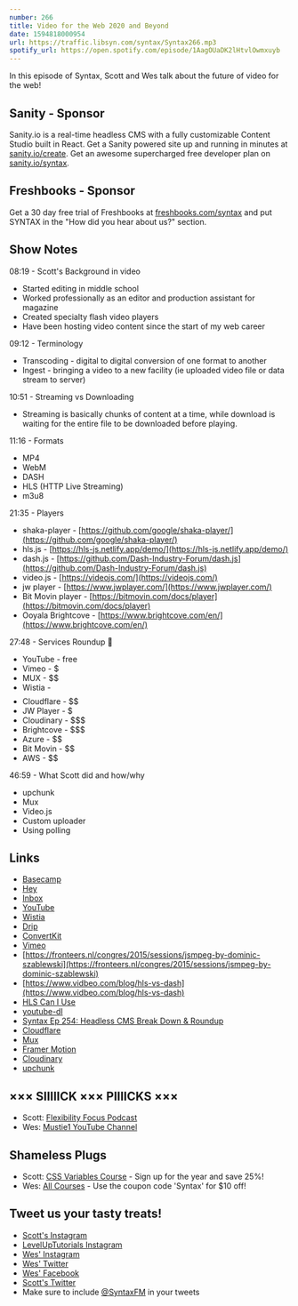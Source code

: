 ```yaml
---
number: 266
title: Video for the Web 2020 and Beyond
date: 1594818000954
url: https://traffic.libsyn.com/syntax/Syntax266.mp3
spotify_url: https://open.spotify.com/episode/1AagOUaDK2lHtvlOwmxuyb
---
```


In this episode of Syntax, Scott and Wes talk about the future of video for the web!

## Sanity - Sponsor
Sanity.io is a real-time headless CMS with a fully customizable Content Studio built in React. Get a Sanity powered site up and running in minutes at [sanity.io/create](https://www.sanity.io/create). Get an awesome supercharged free developer plan on [sanity.io/syntax](https://www.sanity.io/syntax).

## Freshbooks - Sponsor
Get a 30 day free trial of Freshbooks at [freshbooks.com/syntax](https://freshbooks.com/syntax) and put SYNTAX in the "How did you hear about us?" section.

## Show Notes

08:19 - Scott's Background in video

* Started editing in middle school
* Worked professionally as an editor and production assistant for magazine
* Created specialty flash video players
* Have been hosting video content since the start of my web career

09:12 - Terminology

* Transcoding - digital to digital conversion of one format to another
* Ingest - bringing a video to a new facility (ie uploaded video file or data stream to server)

10:51 - Streaming vs Downloading

* Streaming is basically chunks of content at a time, while download is waiting for the entire file to be downloaded before playing.

11:16 - Formats

* MP4
* WebM
* DASH
* HLS (HTTP Live Streaming)
* m3u8

21:35 - Players

* shaka-player - [https://github.com/google/shaka-player/](https://github.com/google/shaka-player/)
* hls.js - [https://hls-js.netlify.app/demo/](https://hls-js.netlify.app/demo/)
* dash.js - [https://github.com/Dash-Industry-Forum/dash.js](https://github.com/Dash-Industry-Forum/dash.js)
* video.js - [https://videojs.com/](https://videojs.com/)
* jw player - [https://www.jwplayer.com/](https://www.jwplayer.com/)
* Bit Movin player - [https://bitmovin.com/docs/player](https://bitmovin.com/docs/player)
* Ooyala Brightcove - [https://www.brightcove.com/en/](https://www.brightcove.com/en/)

27:48 - Services Roundup 🐴 

* YouTube - free
* Vimeo - $
* MUX - $$
* Wistia - $$$$
* Cloudflare - $$
* JW Player - $
* Cloudinary - $$$
* Brightcove - $$$
* Azure - $$
* Bit Movin - $$
* AWS - $$

46:59 - What Scott did and how/why

* upchunk
* Mux
* Video.js
* Custom uploader
* Using polling

## Links
* [Basecamp](https://basecamp.com/)
* [Hey](https://hey.com/)
* [Inbox](https://arstechnica.com/gadgets/2019/04/here-lies-google-inbox-a-radical-rethink-of-how-email-should-work/)
* [YouTube](http://youtube.com/)
* [Wistia](https://wistia.com/)
* [Drip](https://www.drip.com/)
* [ConvertKit](https://convertkit.com/)
* [Vimeo](https://vimeo.com/)
* [https://fronteers.nl/congres/2015/sessions/jsmpeg-by-dominic-szablewski](https://fronteers.nl/congres/2015/sessions/jsmpeg-by-dominic-szablewski)
* [https://www.vidbeo.com/blog/hls-vs-dash](https://www.vidbeo.com/blog/hls-vs-dash)
* [HLS Can I Use](https://caniuse.com/#search=hls)
* [youtube-dl](https://ytdl-org.github.io/youtube-dl/index.html)
* [Syntax Ep 254: Headless CMS Break Down & Roundup](https://syntax.fm/show/254/headless-cms-break-down-and-roundup)
* [Cloudflare](https://www.cloudflare.com/)
* [Mux](https://mux.com/)
* [Framer Motion](https://www.framer.com/motion/)
* [Cloudinary](https://cloudinary.com/)
* [upchunk](https://github.com/muxinc/upchunk)

## ××× SIIIIICK ××× PIIIICKS ×××
* Scott: [Flexibility Focus Podcast](https://anchor.fm/flexibility-focus)
* Wes: [Mustie1 YouTube Channel](https://www.youtube.com/user/mustie1)

## Shameless Plugs
* Scott: [CSS Variables Course](https://www.leveluptutorials.com/pro) - Sign up for the year and save 25%!
* Wes: [All Courses](https://wesbos.com/courses/) - Use the coupon code 'Syntax' for $10 off!

## Tweet us your tasty treats!
* [Scott's Instagram](https://www.instagram.com/stolinski/)
* [LevelUpTutorials Instagram](https://www.instagram.com/LevelUpTutorials/)
* [Wes' Instagram](https://www.instagram.com/wesbos/)
* [Wes' Twitter](https://twitter.com/wesbos)
* [Wes' Facebook](https://www.facebook.com/wesbos.developer)
* [Scott's Twitter](https://twitter.com/stolinski)
* Make sure to include [@SyntaxFM](https://twitter.com/SyntaxFM) in your tweets